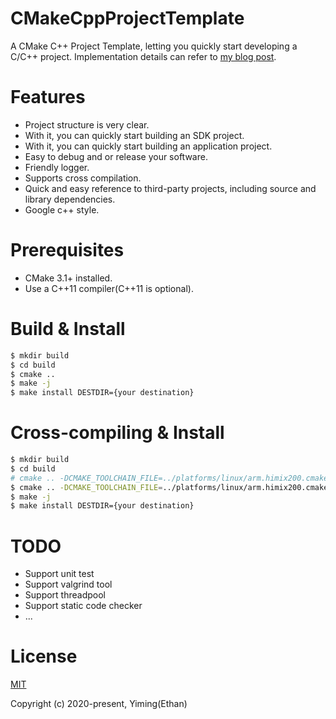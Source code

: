 # CMakeCppProjectTemplate

A CMake C++ Project Template, letting you quickly start developing a C/C++ project. Implementation details can refer to [my blog post](https://xiaobaiai.net).

# Features

- Project structure is very clear.
- With it, you can quickly start building an SDK project.
- With it, you can quickly start building an application project.
- Easy to debug and or release your software.
- Friendly logger.
- Supports cross compilation.
- Quick and easy reference to third-party projects, including source and library dependencies.
- Google c++ style.

# Prerequisites

- CMake 3.1+ installed.
- Use a C++11 compiler(C++11 is optional).

# Build & Install

```bash
$ mkdir build
$ cd build
$ cmake ..
$ make -j
$ make install DESTDIR={your destination}
```

# Cross-compiling & Install

```bash
$ mkdir build
$ cd build
# cmake .. -DCMAKE_TOOLCHAIN_FILE=../platforms/linux/arm.himix200.cmake
$ cmake .. -DCMAKE_TOOLCHAIN_FILE=../platforms/linux/arm.himix200.cmake -DTOOLCHAIN_ROOTDIR={your toolchain directory}/arm-himix200-linux
$ make -j
$ make install DESTDIR={your destination}
```

# TODO

- Support unit test
- Support valgrind tool
- Support threadpool
- Support static code checker
- ...

# License

[MIT](http://opensource.org/licenses/MIT)

Copyright (c) 2020-present, Yiming(Ethan)
